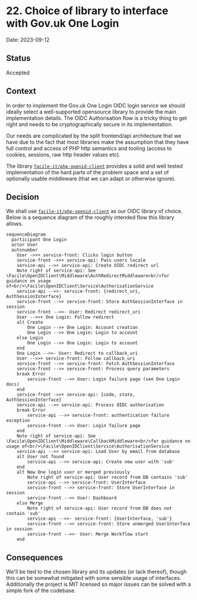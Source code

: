 # 22. Choice of library to interface with Gov.uk One Login

Date: 2023-09-12

## Status

Accepted

## Context

In order to implement the Gov.uk One Login OIDC login service we should ideally select a well-supported opensource
library to provide the main implementation details. The OIDC Authorisation flow is a tricky thing to get right and
needs to be cryptographically secure in its implementation.

Our needs are complicated by the split frontend/api architecture that we have due to the fact that most libraries make
the assumption that they have full control and access of PHP http semantics and tooling (access to cookies, sessions,
raw http header values etc).

The library [`facile-it/php-openid-client`](https://github.com/facile-it/php-openid-client) provides a solid and well tested implementation of the hard parts of the
problem space and a set of optionally usable middleware (that we can adapt or otherwise ignore).

## Decision

We shall use [`facile-it/php-openid-client`](https://github.com/facile-it/php-openid-client) as our OIDC library of choice. Below is a sequence diagram of the roughly
intended flow this library allows.

```mermaid
sequenceDiagram
  participant One Login
  actor User
  autonumber
    User ->>+ service-front: Clicks login button
    service-front ->>+ service-api: Pass users locale
    service-api -->> service-api: Create OIDC redirect url
    Note right of service-api: See \Facile\OpenIDClient\Middleware\AuthRedirectMiddleware<br/>for guidance on usage of<br/>\Facile\OpenIDClient\Service\AuthorisationService
    service-api -->>- service-front: {redirect_uri, AuthSessionInterface}
    service-front -->> service-front: Store AuthSessionInterface in session
    service-front -->>- User: Redirect redirect_uri
    User -->>+ One Login: Follow redirect
    alt Create
        One Login -->> One Login: Account creation
        One Login -->> One Login: Login to account
    else Login
        One Login -->> One Login: Login to account
    end
    One Login -->>- User: Redirect to callback_uri
    User -->>+ service-front: Follow callback_uri
    service-front -->> service-front: Fetch AuthSessionInterface
    service-front -->> service-front: Process query parameters
    break Error
        service-front -->> User: Login failure page (see One Login docs)
    end
    service-front ->>+ service-api: {code, state, AuthSessionInterface}
    service-api -->> service-api: Process OIDC authorisation
    break Error
        service-api -->> service-front: authentication failure exception
        service-front -->> User: Login failure page
    end
    Note right of service-api: See \Facile\OpenIDClient\Middleware\CallbackMiddleware<br/>for guidance on usage of<br/>\Facile\OpenIDClient\Service\AuthorisationService
    service-api -->> service-api: Load User by email from database
    alt User not found
        service-api -->> service-api: Create new user with 'sub'
    end
    alt New One login user or merged previously
        Note right of service-api: User record from DB contains 'sub'
        service-api -->> service-front: UserInterface
        service-front -->> service-front: Store UserInterface in session
        service-front -->> User: Dashboard
    else Merge
        Note right of service-api: User record from DB does not contain 'sub'
        service-api -->>- service-front: {UserInterface, 'sub'}
        service-front -->> service-front: Store unmerged UserInterface in session
        service-front -->>- User: Merge Workflow start
    end
```

## Consequences

We'll be tied to the chosen library and its updates (or lack thereof), though this can be somewhat mitigated with some
sensible usage of interfaces. Additionally the project is MIT licensed so major issues can be solved with a simple fork
of the codebase.
